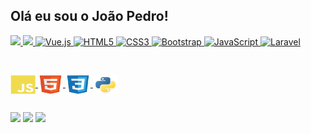 ## Olá eu sou o João Pedro!
<!--
Pessoal que veio atrás do **Github Stats:** a API provavelmente saiu do ar nesse período,
mas você pode adicionar a sua própria, seguindo esse [tutorial](https://github.com/anuraghazra/github-readme-stats/blob/master/readme.md#deploy-on-your-own-vercel-instance)
-->
<table>
  <a href="https://github.com/leehxd">
  <img height="180em" src="https://github-readme-stats.vercel.app/api?username=leehxd&show_icons=true&theme=tokyonight&include_all_commits=true&count_private=true"/>
  <img height="180em" src="https://github-readme-stats.vercel.app/api/top-langs/?username=leehxd&layout=compact&langs_count=6&theme=tokyonight"/>
  <img src="https://img.icons8.com/color/2x/vue-js.png" width="120" alt="Vue.js">
  <img src="https://img.icons8.com/color/2x/html-5.png" width="120" alt="HTML5">
  <img src="https://img.icons8.com/color/2x/css3.png" width="120" alt="CSS3">
  <img src="https://img.icons8.com/color/2x/bootstrap.png" width="120" alt="Bootstrap">
  <img src="https://img.icons8.com/nolan/2x/javascript.png" width="120" alt="JavaScript">
  <img src="https://cdn.iconscout.com/icon/free/png-64/laravel-226015.png" width="120" alt="Laravel">
</table>

<div style="display: inline_block"><br>
  <img align="center" alt="João-Js" height="30" width="40" src="https://raw.githubusercontent.com/devicons/devicon/master/icons/javascript/javascript-plain.svg">
  <img align="center" alt="João-HTML" height="30" width="40" src="https://raw.githubusercontent.com/devicons/devicon/master/icons/html5/html5-original.svg">
  <img align="center" alt="João-CSS" height="30" width="40" src="https://raw.githubusercontent.com/devicons/devicon/master/icons/css3/css3-original.svg">
  <img align="center" alt="João-Python" height="30" width="40" src="https://raw.githubusercontent.com/devicons/devicon/master/icons/python/python-original.svg">
</div>
  
  ##
 
<div> 
  <!--
  <a href="" target="_blank"><img src="https://img.shields.io/badge/YouTube-FF0000?style=for-the-badge&logo=youtube&logoColor=white" target="_blank"></a>
  	<a href="" target="_blank"><img src="https://img.shields.io/badge/Twitch-9146FF?style=for-the-badge&logo=twitch&logoColor=white" target="_blank"></a>
  -->
  <a href="https://instagram.com/joaopdr___?utm_source=qr&igshid=ZDc4ODBmNjlmNQ%3D%3D" target="_blank"><img src="https://img.shields.io/badge/-Instagram-%23E4405F?style=for-the-badge&logo=instagram&logoColor=white" target="_blank"></a>
  <a href = "mailto:businessescontatojp@gmail.com"><img src="https://img.shields.io/badge/-Gmail-%23333?style=for-the-badge&logo=gmail&logoColor=white" target="_blank"></a>
  <a href="https://www.linkedin.com/in/jo%C3%A3o-pedro-gomes-8107b7227/" target="_blank"><img src="https://img.shields.io/badge/-LinkedIn-%230077B5?style=for-the-badge&logo=linkedin&logoColor=white" target="_blank"></a> 
  
</div>

